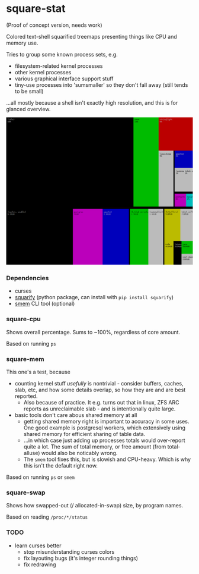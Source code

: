 # square-stat

(Proof of concept version, needs work)

Colored text-shell squarified treemaps presenting things like CPU and memory use.

Tries to group some known process sets, e.g. 
- filesystem-related kernel processes
- other kernel processes
- various graphical interface support stuff 
- tiny-use processes into 'sumsmaller' so they don't fall away (still tends to be small)

...all mostly because a shell isn't exactly high resolution, and this is for glanced overview.

![CPU and memory, split in tmux](/screenshots/squarestuff.png?raw=true)


### Dependencies
- curses
- [squarify](https://github.com/laserson/squarify) (python package, can install with `pip install squarify`)   
- [smem](https://www.selenic.com/smem/) CLI tool (optional)


### square-cpu

Shows overall percentage. Sums to ~100%, regardless of core amount.

Based on running `ps`


### square-mem

This one's a test, because
- counting kernel stuff *usefully* is nontrivial - consider buffers, caches, slab, etc, and how some details overlap, so how they are and are best reported. 
  - Also because of practice.  It e.g. turns out that in linux, ZFS ARC reports as unreclaimable slab - and is intentionally quite large.
- basic tools don't care abous shared memory at all
  - getting shared memory right is important to accuracy in some uses. One good example is postgresql workers, which extensively using shared memory for efficient sharing of table data.
  - ...in which case just adding up processes totals would over-report quite a lot. The sum of total memory, or free amount (from total-alluse) would also be noticably wrong.
  - The `smem` tool fixes this, but is slowish and CPU-heavy. Which is why this isn't the default right now.

Based on running `ps` or `smem`


### square-swap

Shows how swapped-out (/ allocated-in-swap) size, by program names.

Based on reading `/proc/*/status`


### TODO
- learn curses better
    - stop misunderstanding curses colors
    - fix layouting bugs (it's integer rounding things)
    - fix redrawing


